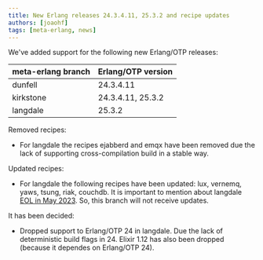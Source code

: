 ```yaml
---
title: New Erlang releases 24.3.4.11, 25.3.2 and recipe updates
authors: [joaohf]
tags: [meta-erlang, news]
---
```


We've added support for the following new Erlang/OTP releases:

<!-- truncate -->

| meta-erlang branch | Erlang/OTP version |
| ------------------ | ------------------ |
| dunfell            | 24.3.4.11          |
| kirkstone          | 24.3.4.11, 25.3.2  |
| langdale           | 25.3.2             |

Removed recipes:

- For langdale the recipes ejabberd and emqx have been removed due the lack of
  supporting cross-compilation build in a stable way.

Updated recipes:

- For langdale the following recipes have been updated: lux, vernemq, yaws,
  tsung, riak, couchdb. It is important to mention about langdale
  [EOL in May 2023](https://wiki.yoctoproject.org/wiki/Releases). So, this
  branch will not receive updates.

It has been decided:

- Dropped support to Erlang/OTP 24 in langdale. Due the lack of deterministic
  build flags in 24. Elixir 1.12 has also been dropped (because it dependes on
  Erlang/OTP 24).
